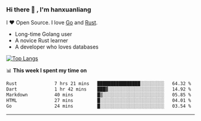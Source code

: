 ### Hi there 👋 , I'm hanxuanliang

<!--
**hanxuanliang/hanxuanliang** is a ✨ _special_ ✨ repository because its `README.md` (this file) appears on your GitHub profile.

Here are some ideas to get you started:

- 🔭 I’m currently working on ...
- 🌱 I’m currently learning ...
- 👯 I’m looking to collaborate on ...
- 🤔 I’m looking for help with ...
- 💬 Ask me about ...
- 📫 How to reach me: ...
- 😄 Pronouns: ...
- ⚡ Fun fact: ...
-->
I ❤ Open Source. I love [Go](https://golang.org) and [Rust](https://www.rust-lang.org/zh-CN/).

* Long-time Golang user
* A novice Rust learner
* A developer who loves databases

[![Top Langs](https://github-readme-stats.vercel.app/api?username=hanxuanliang&show_icons=true&count_private=true&line_height=40)](https://github.com/anuraghazra/github-readme-stats)

📊 **This week I spent my time on**
<!--START_SECTION:waka-->

```txt
Rust              7 hrs 21 mins   ████████████████░░░░░░░░░   64.32 %
Dart              1 hr 42 mins    ███▓░░░░░░░░░░░░░░░░░░░░░   14.92 %
Markdown          40 mins         █▒░░░░░░░░░░░░░░░░░░░░░░░   05.85 %
HTML              27 mins         █░░░░░░░░░░░░░░░░░░░░░░░░   04.01 %
Go                24 mins         █░░░░░░░░░░░░░░░░░░░░░░░░   03.54 %
```

<!--END_SECTION:waka-->

***
